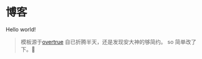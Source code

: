 博客
===

Hello world!

> 模板源于[overtrue](https://github.com/overtrue/overtrue.github.io)
> 自已折腾半天，还是发现安大神的够简约。
> so 简单改了下。:see_no_evil: